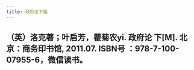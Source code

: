 ```yaml
---
title: 政府论下篇
---
```


## （英）洛克著；叶启芳，瞿菊农yi. 政府论 下[M]. 北京：商务印书馆, 2011.07. ISBN号 ：978-7-100-07955-6，微信读书。
##
